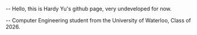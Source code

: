 -- Hello, this is Hardy Yu's github page, very undeveloped for now.

-- Computer Engineering student from the University of Waterloo, Class of 2026.
